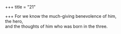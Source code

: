 +++
title = "21"

+++
For we know the much-giving benevolence of him,  
the hero,  
and the thoughts of him who was born in the three.  